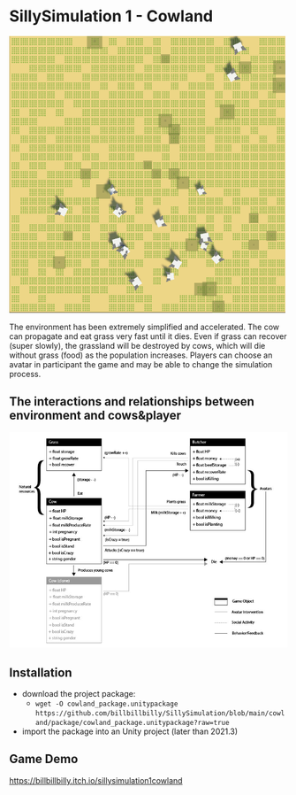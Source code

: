 # SillySimulation 1 - Cowland
<img src="images/Screenshot.png" width="500">

The environment has been extremely simplified and accelerated. 
The cow can propagate and eat grass very fast until it dies. 
Even if grass can recover (super slowly), the grassland will 
be destroyed by cows, which will die without grass (food) 
as the population increases. Players can choose an avatar in 
participant the game and may be able to change the simulation process. 

## The interactions and relationships between environment and cows&player
![diagram](images/cowland_diagram-01.jpg)

## Installation
- download the project package: 
  - `wget -O cowland_package.unitypackage https://github.com/billbillbilly/SillySimulation/blob/main/cowland/package/cowland_package.unitypackage?raw=true`
- import the package into an Unity project (later than 2021.3)

## Game Demo
https://billbillbilly.itch.io/sillysimulation1cowland
